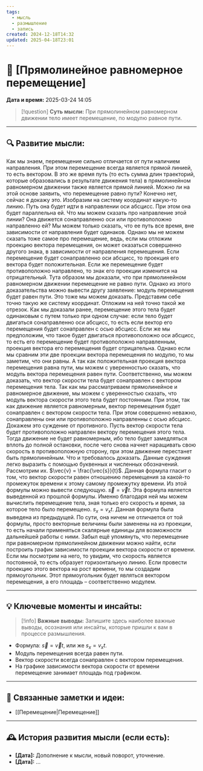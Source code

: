 ```yaml
---
tags:
  - мысль
  - размышление
  - запись
created: 2024-12-18T14:32
updated: 2025-04-18T23:01
---
```


# 💭  [Прямолинейное равномерное перемещение]

**Дата и время:** 2025-03-24 14:05

> [!question] **Суть мысли:**
> При прямолинейном равномерном движении тело имеет перемещение, по модулю равное пути. 

---

## 🔍 Развитие мысли:

Как мы знаем, перемещение сильно отличается от пути наличием направления. При этом перемещение всегда является прямой линией, то есть вектором. В это же время путь (то есть сумма длин траекторий, которые образовались в результате движения тела) в прямолинейном равномерном движении также является прямой линией. Можно ли на этой основе заявить, что перемещение равно пути? Конечно нет, сейчас я докажу это.
Изобразим на систему координат какую-то линию. Путь она будет идти в направлении оси абсцисс. При этом она будет параллельна ей. Что мы можем сказать про направление этой линии? Она движется сонаправленно оси или противоположно направленно ей? Мы можем только сказать, что ее путь все время, вне зависимости от направления будет одинаков. Однако мы не можем сказать тоже самое про перемещение, ведь, если мы отложим проекцию вектора перемещения, он может оказаться совершенно другого знака, в зависимости от направления перемещения. Если перемещение будет сонаправленно оси абсцисс, то проекция его вектора будет положительная. Если же перемещение будет противоположно направлено, то знак его проекции изменится на отрицательный. Тута образом мы доказали, что при прямолинейном равномерном движении перемещение не равно пути. Однако из этого доказательства можно вывести другу заявление: модуль перемещения будет равен пути. Это тоже мы можем доказать. 
Представим себе точно такую же систему координат. Отложим на ней точно такой же отрезок. Как мы доказали ранее, перемещение этого тела будет одинаковым с путем только при одном случае: если тело будет двигаться сонаправленно оси абсцисс, то есть если вектор его перемещения будет сонаправлен с осью абсцисс. Если же мы предположим, что такое будет двигаться противоположно оси абсцисс, то есть его перемещение будет противоположно направленным, проекция вектора его перемещения будет отрицательна. Однако если мы сравним эти две проекции вектора перемещения по модулю, то мы заметим, что они равны. А так как положительная проекция вектора перемещения равна пути, мы можем с уверенностью сказать, что модуль вектора перемещения равен пути. 
Соответственно, мы можем доказать, что вектор скорости тела будет сонаправлен с вектором перемещения тела.
Так как мы рассматриваем прямолинейное и равномерное движение, мы можем с уверенностью сказать, что модуль вектора скорости этого тела будет постоянным. При этом, так как движение является равномерным, вектор перемещения будет сонаправлен с вектором скорости тела. При этом совершенно неважно, сонаправлены они или противоположно направленны с осью абсцисс. Докажем это суждение от противного. Пусть вектор скорости тела будет противоположно направлен вектору перемещения этого тела. Тогда движение не будет равномерным, ибо тело будет замедляться вплоть до полной остановки, после чего снова начнет наращивать свою скорость в противоположную сторону, при этом движение перестанет быть прямолинейным. Что и требовалось доказать.
Данные суждения легко выразить с помощью буквенных и численных обозначений. Рассмотрим их. 
$\vec{v} = \frac{\vec{s}}{t}$. Данная формула гласит о том, что вектор скорости равен отношению перемещения за какой-то промежуток времени к этому самому промежутку времени. Из этой формулы можно вывести следующую. 
$\vec{s}= \vec{v}t$. Эта формула является выведенной из прошлой формулы. Именно благодаря ней мы можем вычислить перемещение тела, зная только его скорость и время, за которое тело было перемещено.
$s_x=v_xt$. Данная формула была выведена из предыдущей. По сути, она ничем не отличается от той формулы, просто векторные величины были заменены на из проекции, то есть начали применяться скалярные единицы для возможности дальнейшей работы с ними.
Забыл ещё упомянуть, что перемещение при равномерном прямолинейном движении можно найти, если построить график зависимости проекции вектора скорости от времени. Если мы посмотрим на него, то увидим, что скорость является постоянной, то есть образует горизонтальную линию. Если провести проекцию этого вектора на рост времени, то мы создадим прямоугольник. Этот прямоугольник будет являться вектором перемещения, а его площадь – соответственно модулем.

---

## 💡 Ключевые моменты и инсайты:

> [!info] **Важные выводы:**
> Запишите здесь наиболее важные выводы, осознания или инсайты, которые пришли к вам в процессе размышления.

- Формула: $\vec{s}=\vec{v}t$, или же $s_x = v_xt$. 
- Модуль перемещения всегда равен пути. 
- Вектор скорости всегда сонаправлен с вектором перемещения.
- На графике зависимости вектора скорости от времени перемещение занимает площадь под графиком.

---

## 🔄 Связанные заметки и идеи:

- [[Перемещение|Перемещение]]

---

## 🕰️ История развития мысли (если есть):

* **[Дата]:**  Дополнение к мысли, новый поворот, уточнение.
* **[Дата]:**  ...